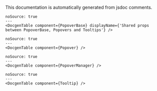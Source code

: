 This documentation is automatically generated from jsdoc comments.

```react
noSource: true
---
<DocgenTable component={PopoverBase} displayName={'Shared props between PopoverBase, Popovers and Tooltips'} />
```

```react
noSource: true
---
<DocgenTable component={Popover} />
```

```react
noSource: true
---
<DocgenTable component={PopoverManager} />
```

```react
noSource: true
---
<DocgenTable component={Tooltip} />
```
